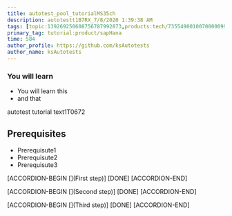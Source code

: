 ```yaml
---
title: autotest_pool_tutorialMS35ch
description: autotestt1B7RX_7/8/2020 1:39:38 AM
tags: [topic:139269250608756787992873,products:tech/73554900100700000996,tutorial:experience/advanced]
primary_tag: tutorial:product/sapHana
time: 584
author_profile: https://github.com/ksAutotests
author_name: ksAutotests
---
```

### You will learn
- You will learn this
- and that

autotest tutorial text1T0672

## Prerequisites
- Prerequisute1
- Prerequisute2
- Prerequisute3

[ACCORDION-BEGIN [](First step)]
[DONE]
[ACCORDION-END]

[ACCORDION-BEGIN [](Second step)]
[DONE]
[ACCORDION-END]

[ACCORDION-BEGIN [](Third step)]
[DONE]
[ACCORDION-END]

